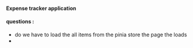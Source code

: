 #### Expense tracker application

#### questions :

- do we have to load the all items from the pinia store the page the loads
- 








